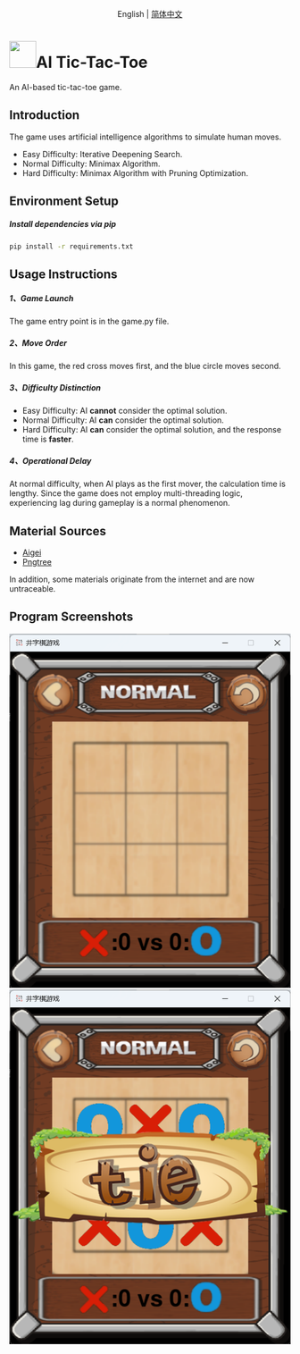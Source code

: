 <p align="center">
English | <a href="../../README.md">简体中文</a>
</p>

<h1><img src="../images/logo/ticTacToe.ico" alt="" width="48" height="48">AI Tic-Tac-Toe</h1>
An AI-based tic-tac-toe game.

## Introduction
The game uses artificial intelligence algorithms to simulate human moves.
+ Easy Difficulty: Iterative Deepening Search.
+ Normal Difficulty: Minimax Algorithm.
+ Hard Difficulty: Minimax Algorithm with Pruning Optimization.

## Environment Setup
##### Install dependencies via pip
```bash
pip install -r requirements.txt
```

## Usage Instructions
##### 1、Game Launch
The game entry point is in the game.py file.

##### 2、Move Order
In this game, the red cross moves first, and the blue circle moves second.

##### 3、Difficulty Distinction
+ Easy Difficulty: AI **cannot** consider the optimal solution.
+ Normal Difficulty: AI **can** consider the optimal solution.
+ Hard Difficulty: AI **can** consider the optimal solution, and the response time is **faster**.

##### 4、Operational Delay
At normal difficulty, when AI plays as the first mover, the calculation time is lengthy. Since the game does not employ multi-threading logic, experiencing lag during gameplay is a normal phenomenon.

## Material Sources
+ [Aigei](https://www.aigei.com/game/)
+ [Pngtree](https://zh.pngtree.com/)

In addition, some materials originate from the internet and are now untraceable.

## Program Screenshots
![Screenshot 1](../images/project_screenshots/screenshot_1.png)
![Screenshot 2](../images/project_screenshots/screenshot_2.png)
